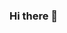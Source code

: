 ### Hi there 👋

<!--
**Spinalcold/Spinalcold** is a ✨ _special_ ✨ repository because its `README.md` (this file) appears on your GitHub profile.

Here are some ideas to get you started:

- 🔭 I’m currently working on Orange Academy
- 🌱 I’m currently learning Python
- 👯 I’m looking to collaborate on data analysis learning
- 🤔 I’m looking for help with math
- 💬 Ask me about comics
- 📫 How to reach me: 
- 😄 Pronouns: He/They
- ⚡ Fun fact: 
-->
